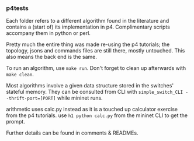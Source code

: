 ### p4tests

Each folder refers to a different algorithm found in the literature and contains a (start of) its implementation in p4. 
Complimentary scripts accompany them in python or perl. 

Pretty much the entire thing was made re-using the p4 tutorials; the topology, jsons and commands files are still there, mostly untouched. This also means the back end is the same.

To run an algorithm, use `make run`. Don't forget to clean up afterwards with `make clean`. 

Most algorithms involve a given data structure stored in the switches' stateful memory. They can be consulted from CLI with `simple_switch_CLI --thrift-port=[PORT]` while mininet runs.

arithmetic uses calc.py instead as it is a touched up calculator exercise from the p4 tutorials. use `h1 python calc.py` from the mininet CLI to get the prompt.

Further details can be found in comments & READMEs.
